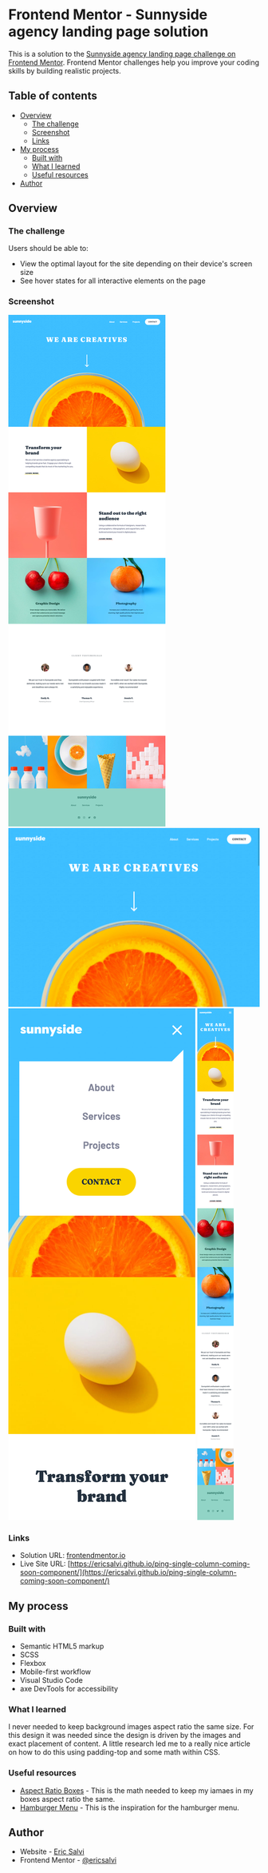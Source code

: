# Frontend Mentor - Sunnyside agency landing page solution

This is a solution to the [Sunnyside agency landing page challenge on Frontend Mentor](https://www.frontendmentor.io/challenges/sunnyside-agency-landing-page-7yVs3B6ef). Frontend Mentor challenges help you improve your coding skills by building realistic projects.

## Table of contents

- [Overview](#overview)
  - [The challenge](#the-challenge)
  - [Screenshot](#screenshot)
  - [Links](#links)
- [My process](#my-process)
  - [Built with](#built-with)
  - [What I learned](#what-i-learned)
  - [Useful resources](#useful-resources)
- [Author](#author)

## Overview

### The challenge

Users should be able to:

- View the optimal layout for the site depending on their device's screen size
- See hover states for all interactive elements on the page

### Screenshot

![Desktop Design Solution](./design/desktop-design-solution.png)
![Above the fold](./design/above-the-fold.png)
![Close up of mobile menu](./design/mobile-menu-design.png)
![Mobile Design Solution](./design/mobile-design-solution.png)

### Links

- Solution URL: [frontendmentor.io](https://www.frontendmentor.io/solutions/ping-coming-soon-component-scss-mobilefirst-bem-v5Aq_-oih)
- Live Site URL: [https://ericsalvi.github.io/ping-single-column-coming-soon-component/](https://ericsalvi.github.io/ping-single-column-coming-soon-component/)

## My process

### Built with

- Semantic HTML5 markup
- SCSS
- Flexbox
- Mobile-first workflow
- Visual Studio Code
- axe DevTools for accessibility

### What I learned

I never needed to keep background images aspect ratio the same size. For this design it was needed since the design is driven by the images and exact placement of content. A little research led me to a really nice article on how to do this using padding-top and some math within CSS.

### Useful resources

- [Aspect Ratio Boxes](https://css-tricks.com/aspect-ratio-boxes/) - This is the math needed to keep my iamaes in my boxes aspect ratio the same.
- [Hamburger Menu](https://codepen.io/husnimun/pen/pJvEeL) - This is the inspiration for the hamburger menu.

## Author

- Website - [Eric Salvi](https://github.com/ericsalvi)
- Frontend Mentor - [@ericsalvi](https://www.frontendmentor.io/profile/ericsalvi)
